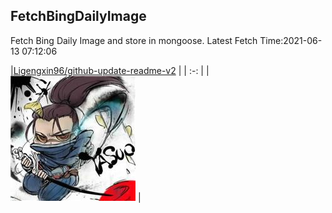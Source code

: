 ## FetchBingDailyImage

Fetch Bing Daily Image and store in mongoose. Latest Fetch Time:2021-06-13 07:12:06

|[Ligengxin96/github-update-readme-v2](https://github.com/Ligengxin96/github-update-readme-v2) |
                | :-: |
                |<a href="https://github.com/Ligengxin96/github-update-readme-v2"><img src="https://github.com/Ligengxin96/FetchBingDailyImage/raw/master/DISPLAY.jpg" alt="Ligengxin96/github-update-readme-v2" title="Ligengxin96/github-update-readme-v2" width="200" height="200"></a> |



